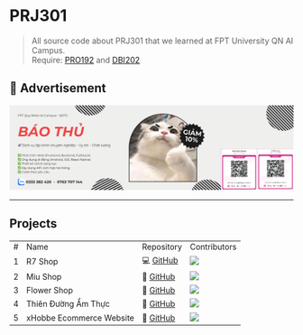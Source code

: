 # PRJ301

> All source code about PRJ301 that we learned at FPT University QN AI Campus.  
> Require: [PRO192](https://github.com/fptqnk17/PRO192) and [DBI202](https://github.com/fptqnk17/DBI202)

## 📢 Advertisement

<img src="https://raw.githubusercontent.com/fptqnk17/.github/refs/heads/main/images/banner-bao-thu.png" alt="Advertisement" />

---

## Projects

<table>
  <tr>
    <td>#</td>
    <td>Name</td>
    <td>Repository</td>
    <td>Contributors</td>
  </tr>
  <tr>
    <td>1</td>
    <td>R7 Shop</td>
    <td>
      💻 <a href="https://github.com/hardingadonis/r7-shop">GitHub</a>
    </td>
    <td>
      <a href="https://github.com/hardingadonis/r7-shop/graphs/contributors">
        <img src="https://contrib.rocks/image?repo=hardingadonis/r7-shop"/>
      </a>
    </td>
  </tr>
  <tr>
    <td>2</td>
    <td>Miu Shop</td>
    <td>
      💄 <a href="https://github.com/hardingadonis/miu-shop">GitHub</a>
    </td>
    <td>
      <a href="https://github.com/hardingadonis/miu-shop/graphs/contributors">
        <img src="https://contrib.rocks/image?repo=hardingadonis/miu-shop"/>
      </a>
    </td>
  </tr>
  <tr>
    <td>3</td>
    <td>Flower Shop</td>
    <td>
      🌸 <a href="https://github.com/bakaqc/flower">GitHub</a>
    </td>
    <td>
      <a href="https://github.com/bakaqc/flower/graphs/contributors">
        <img src="https://contrib.rocks/image?repo=bakaqc/flower"/>
      </a>
    </td>
  </tr>
  <tr>
    <td>4</td>
    <td>Thiên Đường Ẩm Thực</td>
    <td>
      🍖 <a href="https://github.com/siddle1512/thien_duong_am_thuc">GitHub</a>
    </td>
    <td>
      <a href="https://github.com/siddle1512/thien_duong_am_thuc/graphs/contributors">
        <img src="https://contrib.rocks/image?repo=siddle1512/thien_duong_am_thuc"/>
      </a>
    </td>
  </tr>
  <tr>
    <td>5</td>
    <td>xHobbe Ecommerce Website</td>
    <td>
      📱 <a href="https://github.com/tranduckhuy/xhobbe-ecommerce-web-app">GitHub</a>
    </td>
    <td>
      <a href="https://github.com/tranduckhuy/xhobbe-ecommerce-web-app/graphs/contributors">
        <img src="https://contrib.rocks/image?repo=tranduckhuy/xhobbe-ecommerce-web-app"/>
      </a>
    </td>
  </tr>
</table>
